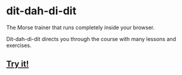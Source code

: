dit-dah-di-dit
==============

The Morse trainer that runs completely inside your browser.

Dit-dah-di-dit directs you through the course with many lessons and exercises.

[Try it!](http://netaction.github.io/dit-dah-di-dit/)
-----------------------------------------------------

